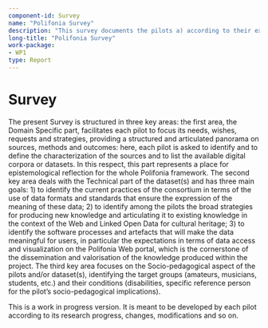 ```yaml
---
component-id: Survey
name: "Polifonia Survey"
description: "This survey documents the pilots a) according to their expectations and needs, b) their technical characteristics and c) their socio-pedagogical dimension."
long-title: "Polifonia Survey"
work-package: 
- WP1 
type: Report
---
```


# Survey

The present Survey is structured in three key areas: the first area, the Domain Specific part, facilitates each pilot to focus its needs, wishes, requests and strategies, providing a structured and articulated panorama on sources, methods and outcomes: here, each pilot is asked to identify and to define the characterization of the sources and to list the available digital corpora or datasets. In this respect, this part represents a place for epistemological reflection for the whole Polifonia framework.
The second key area deals with the Technical part of the dataset(s) and has three main goals: 1) to identify the current practices of the consortium in terms of the use of data formats and standards that ensure the expression of the meaning of these data; 2) to identify among the pilots the broad strategies for producing new knowledge and articulating it to existing knowledge in the context of the Web and Linked Open Data for cultural heritage; 3) to identify the software processes and artefacts that will make the data meaningful for users, in particular the expectations in terms of data access and visualization on the Polifonia Web portal, which is the cornerstone of the dissemination and valorisation of the knowledge produced within the project.
The third key area focuses on the Socio-pedagogical aspect of the pilots and/or dataset(s), identifying the target groups (amateurs, musicians, students, etc.) and their conditions (disabilities, specific reference person for the pilot’s socio-pedagogical implications).

This is a work in progress version. It is meant to be developed by each pilot according to its research progress, changes, modifications and so on.

